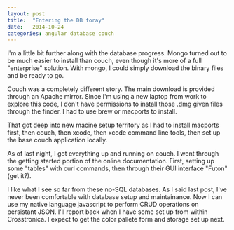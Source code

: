 ```yaml
---
layout: post
title:  "Entering the DB foray"
date:   2014-10-24
categories: angular database couch
---
```


I'm a little bit further along with the database progress. Mongo turned out to be much easier to install than couch, even though it's more of a full "enterprise" solution. With mongo, I could simply download the binary files and be ready to go.

Couch was a completely different story. The main download is provided through an Apache mirror. Since I'm using a new laptop from work to explore this code, I don't have permissions to install those .dmg given files through the finder. I had to use brew or macports to install.

That got deep into new macine setup territory as I had to install macports first, then couch, then xcode, then xcode command line tools, then set up the base couch application locally.

As of last night, I got everything up and running on couch. I went through the getting started portion of the online documentation. First, setting up some "tables" with curl commands, then through their GUI interface "Futon" (get it?).

I like what I see so far from these no-SQL databases. As I said last post, I've never been comfortable with database setup and maintainance. Now I can use my native language javascript to perform CRUD operations on persistant JSON. I'll report back when I have some set up from within Crosstronica. I expect to get the color pallete form and storage set up next.
